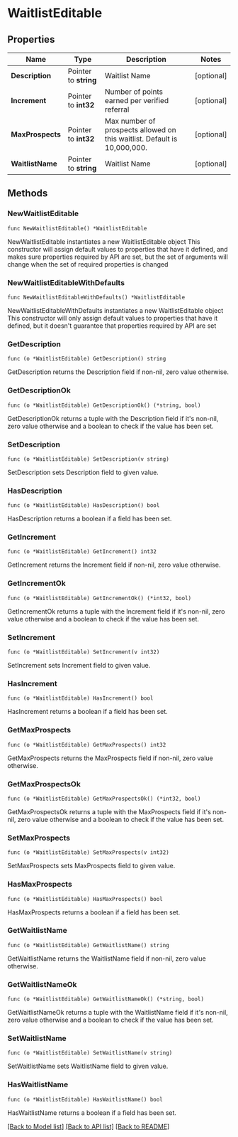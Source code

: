 # WaitlistEditable

## Properties

Name | Type | Description | Notes
------------ | ------------- | ------------- | -------------
**Description** | Pointer to **string** | Waitlist Name | [optional] 
**Increment** | Pointer to **int32** | Number of points earned per verified referral | [optional] 
**MaxProspects** | Pointer to **int32** | Max number of prospects allowed on this waitlist. Default is 10,000,000. | [optional] 
**WaitlistName** | Pointer to **string** | Waitlist Name | [optional] 

## Methods

### NewWaitlistEditable

`func NewWaitlistEditable() *WaitlistEditable`

NewWaitlistEditable instantiates a new WaitlistEditable object
This constructor will assign default values to properties that have it defined,
and makes sure properties required by API are set, but the set of arguments
will change when the set of required properties is changed

### NewWaitlistEditableWithDefaults

`func NewWaitlistEditableWithDefaults() *WaitlistEditable`

NewWaitlistEditableWithDefaults instantiates a new WaitlistEditable object
This constructor will only assign default values to properties that have it defined,
but it doesn't guarantee that properties required by API are set

### GetDescription

`func (o *WaitlistEditable) GetDescription() string`

GetDescription returns the Description field if non-nil, zero value otherwise.

### GetDescriptionOk

`func (o *WaitlistEditable) GetDescriptionOk() (*string, bool)`

GetDescriptionOk returns a tuple with the Description field if it's non-nil, zero value otherwise
and a boolean to check if the value has been set.

### SetDescription

`func (o *WaitlistEditable) SetDescription(v string)`

SetDescription sets Description field to given value.

### HasDescription

`func (o *WaitlistEditable) HasDescription() bool`

HasDescription returns a boolean if a field has been set.

### GetIncrement

`func (o *WaitlistEditable) GetIncrement() int32`

GetIncrement returns the Increment field if non-nil, zero value otherwise.

### GetIncrementOk

`func (o *WaitlistEditable) GetIncrementOk() (*int32, bool)`

GetIncrementOk returns a tuple with the Increment field if it's non-nil, zero value otherwise
and a boolean to check if the value has been set.

### SetIncrement

`func (o *WaitlistEditable) SetIncrement(v int32)`

SetIncrement sets Increment field to given value.

### HasIncrement

`func (o *WaitlistEditable) HasIncrement() bool`

HasIncrement returns a boolean if a field has been set.

### GetMaxProspects

`func (o *WaitlistEditable) GetMaxProspects() int32`

GetMaxProspects returns the MaxProspects field if non-nil, zero value otherwise.

### GetMaxProspectsOk

`func (o *WaitlistEditable) GetMaxProspectsOk() (*int32, bool)`

GetMaxProspectsOk returns a tuple with the MaxProspects field if it's non-nil, zero value otherwise
and a boolean to check if the value has been set.

### SetMaxProspects

`func (o *WaitlistEditable) SetMaxProspects(v int32)`

SetMaxProspects sets MaxProspects field to given value.

### HasMaxProspects

`func (o *WaitlistEditable) HasMaxProspects() bool`

HasMaxProspects returns a boolean if a field has been set.

### GetWaitlistName

`func (o *WaitlistEditable) GetWaitlistName() string`

GetWaitlistName returns the WaitlistName field if non-nil, zero value otherwise.

### GetWaitlistNameOk

`func (o *WaitlistEditable) GetWaitlistNameOk() (*string, bool)`

GetWaitlistNameOk returns a tuple with the WaitlistName field if it's non-nil, zero value otherwise
and a boolean to check if the value has been set.

### SetWaitlistName

`func (o *WaitlistEditable) SetWaitlistName(v string)`

SetWaitlistName sets WaitlistName field to given value.

### HasWaitlistName

`func (o *WaitlistEditable) HasWaitlistName() bool`

HasWaitlistName returns a boolean if a field has been set.


[[Back to Model list]](../../README.md#documentation-for-models) [[Back to API list]](../../README.md#documentation-for-api-endpoints) [[Back to README]](../../README.md)


